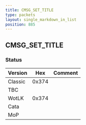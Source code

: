 ```yaml
---
title: CMSG_SET_TITLE
type: packets
layout: single_markdown_in_list
position: 885
---
```


## CMSG_SET_TITLE

### Status

Version    | Hex        | Comment
---------- | ---------- | ---------- 
Classic    | 0x374      | 
TBC        |            | 
WotLK      | 0x374      | 
Cata       |            | 
MoP        |            | 